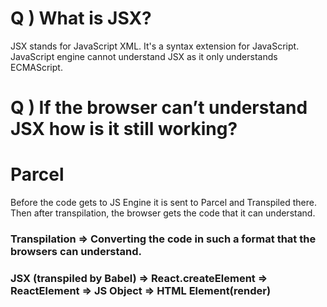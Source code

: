 # Q ) What is JSX?
JSX stands for JavaScript XML. It's a syntax extension for JavaScript.
JavaScript engine cannot understand JSX as it only understands ECMAScript.

# Q ) If the browser can’t understand JSX how is it still working?
# Parcel
Before the code gets to JS Engine it is sent to Parcel and Transpiled there. Then after transpilation, the browser gets the code that it can understand.
### Transpilation ⇒ Converting the code in such a format that the browsers can understand.

### JSX (transpiled by Babel) ⇒ React.createElement ⇒ ReactElement ⇒ JS Object ⇒ HTML Element(render)
